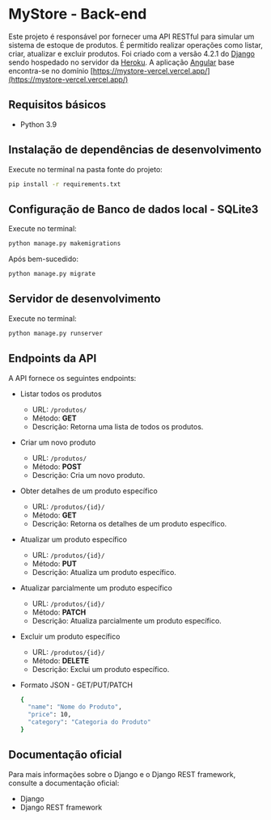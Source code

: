 # MyStore - Back-end

Este projeto é responsável por fornecer uma API RESTful para simular um sistema de estoque de produtos. É permitido realizar operações como listar, criar, atualizar e excluir produtos. Foi criado com a versão 4.2.1 do [Django](https://www.djangoproject.com/) sendo hospedado no servidor da [Heroku](https://heroku.com). A aplicação [Angular](https://github.com/angular/angular-cli) base encontra-se no domínio [https://mystore-vercel.vercel.app/](https://mystore-vercel.vercel.app/)


## Requisitos básicos
- Python 3.9

## Instalação de dependências de desenvolvimento
Execute no terminal na pasta fonte do projeto:
```bash
pip install -r requirements.txt
```

## Configuração de Banco de dados local - SQLite3
Execute no terminal:
```bash
python manage.py makemigrations
```

Após bem-sucedido:
```bash
python manage.py migrate
```

## Servidor de desenvolvimento
Execute no terminal:
```bash
python manage.py runserver
```

## Endpoints da API
A API fornece os seguintes endpoints:

- Listar todos os produtos
  - URL: `/produtos/`
  - Método: **GET**
  - Descrição: Retorna uma lista de todos os produtos.

- Criar um novo produto
  - URL: `/produtos/`
  - Método: **POST**
  - Descrição: Cria um novo produto.

- Obter detalhes de um produto específico
  - URL: `/produtos/{id}/`
  - Método: **GET**
  - Descrição: Retorna os detalhes de um produto específico.

- Atualizar um produto específico
  - URL: `/produtos/{id}/`
  - Método: **PUT**
  - Descrição: Atualiza um produto específico.

- Atualizar parcialmente um produto específico
  - URL: `/produtos/{id}/`
  - Método: **PATCH**
  - Descrição: Atualiza parcialmente um produto específico.

- Excluir um produto específico
  - URL: `/produtos/{id}/`
  - Método: **DELETE**
  - Descrição: Exclui um produto específico.

- Formato JSON - GET/PUT/PATCH
  ```bash
  {
    "name": "Nome do Produto",
    "price": 10,
    "category": "Categoria do Produto"
  }
  ```

## Documentação oficial
Para mais informações sobre o Django e o Django REST framework, consulte a documentação oficial:

- Django
- Django REST framework